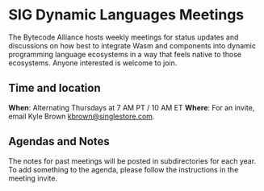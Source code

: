 # SIG Dynamic Languages Meetings

The Bytecode Alliance hosts weekly meetings for status updates and discussions 
on how best to integrate Wasm and components into dynamic programming language ecosystems 
in a way that feels native to those ecosystems.
Anyone interested is welcome to join.


## Time and location

**When**: Alternating Thursdays at 7 AM PT / 10 AM ET
**Where**: For an invite, email Kyle Brown <kbrown@singlestore.com>.

## Agendas and Notes
The notes for past meetings will be posted in subdirectories for each year.
To add something to the agenda, please follow the instructions in the meeting invite.
